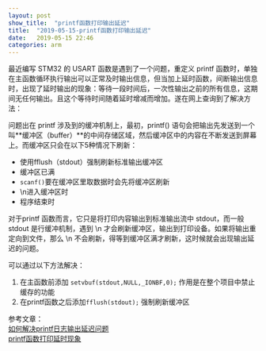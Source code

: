 ```yaml
---
layout: post
show_title:  "printf函数打印输出延迟"
title:  "2019-05-15-printf函数打印输出延迟"
date:   2019-05-15 22:46
categories: arm
---
```


最近编写 STM32 的 USART 函数是遇到了一个问题，重定义 printf 函数时，单独在主函数循环执行输出可以正常及时输出信息，但当加上延时函数，间断输出信息时，出现了延时输出的现象：等待一段时间后，一次性输出之前的所有信息，这期间无任何输出。且这个等待时间随着延时增减而增加。遂在网上查询到了解决方法：
<!--more-->
问题出在 printf 涉及到的缓冲机制上，最初，printf() 语句会把输出先发送到一个叫**缓冲区（buffer）**的中间存储区域，然后缓冲区中的内容在不断发送到屏幕上。而缓冲区只会在以下5种情况下刷新：

 - 使用fflush（stdout）强制刷新标准输出缓冲区 
 - 缓冲区已满 
 - `scanf()`要在缓冲区里取数据时会先将缓冲区刷新 
 - \n进入缓冲区时
 - 程序结束时

对于printf 函数而言，它只是将打印内容输出到标准输出流中 stdout，而一般 stdout 是行缓冲机制，遇到 \n 才会刷新缓冲区，输出到打印设备。如果将输出重定向到文件，那么 \n 不会刷新，得等到缓冲区满才刷新，这时候就会出现输出延迟的问题。

可以通过以下方法解决：

1. 在主函数前添加 `setvbuf(stdout,NULL,_IONBF,0);` 作用是在整个项目中禁止缓存的功能
2. 在printf函数之后添加`fflush(stdout);` 强制刷新缓冲区

参考文章：  
[如何解决printf日志输出延迟问题](https://blog.csdn.net/LuyaoYing001/article/details/79750905)  
[printf函数打印延时现象](https://blog.csdn.net/u011073673/article/details/81632783)







